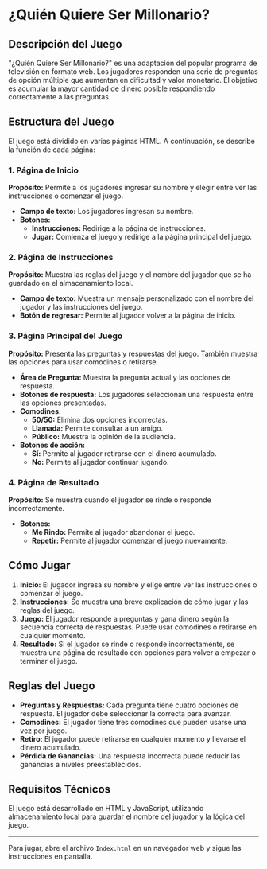 # ¿Quién Quiere Ser Millonario?

## Descripción del Juego

"¿Quién Quiere Ser Millonario?" es una adaptación del popular programa de televisión en formato web. Los jugadores responden una serie de preguntas de opción múltiple que aumentan en dificultad y valor monetario. El objetivo es acumular la mayor cantidad de dinero posible respondiendo correctamente a las preguntas.

## Estructura del Juego

El juego está dividido en varias páginas HTML. A continuación, se describe la función de cada página:

### 1. Página de Inicio

**Propósito:** Permite a los jugadores ingresar su nombre y elegir entre ver las instrucciones o comenzar el juego.

- **Campo de texto:** Los jugadores ingresan su nombre.
- **Botones:** 
  - **Instrucciones:** Redirige a la página de instrucciones.
  - **Jugar:** Comienza el juego y redirige a la página principal del juego.

### 2. Página de Instrucciones

**Propósito:** Muestra las reglas del juego y el nombre del jugador que se ha guardado en el almacenamiento local.

- **Campo de texto:** Muestra un mensaje personalizado con el nombre del jugador y las instrucciones del juego.
- **Botón de regresar:** Permite al jugador volver a la página de inicio.

### 3. Página Principal del Juego

**Propósito:** Presenta las preguntas y respuestas del juego. También muestra las opciones para usar comodines o retirarse.

- **Área de Pregunta:** Muestra la pregunta actual y las opciones de respuesta.
- **Botones de respuesta:** Los jugadores seleccionan una respuesta entre las opciones presentadas.
- **Comodines:**
  - **50/50:** Elimina dos opciones incorrectas.
  - **Llamada:** Permite consultar a un amigo.
  - **Público:** Muestra la opinión de la audiencia.
- **Botones de acción:** 
  - **Sí:** Permite al jugador retirarse con el dinero acumulado.
  - **No:** Permite al jugador continuar jugando.

### 4. Página de Resultado

**Propósito:** Se muestra cuando el jugador se rinde o responde incorrectamente.

- **Botones:**
  - **Me Rindo:** Permite al jugador abandonar el juego.
  - **Repetir:** Permite al jugador comenzar el juego nuevamente.

## Cómo Jugar

1. **Inicio:** El jugador ingresa su nombre y elige entre ver las instrucciones o comenzar el juego.
2. **Instrucciones:** Se muestra una breve explicación de cómo jugar y las reglas del juego.
3. **Juego:** El jugador responde a preguntas y gana dinero según la secuencia correcta de respuestas. Puede usar comodines o retirarse en cualquier momento.
4. **Resultado:** Si el jugador se rinde o responde incorrectamente, se muestra una página de resultado con opciones para volver a empezar o terminar el juego.

## Reglas del Juego

- **Preguntas y Respuestas:** Cada pregunta tiene cuatro opciones de respuesta. El jugador debe seleccionar la correcta para avanzar.
- **Comodines:** El jugador tiene tres comodines que pueden usarse una vez por juego.
- **Retiro:** El jugador puede retirarse en cualquier momento y llevarse el dinero acumulado.
- **Pérdida de Ganancias:** Una respuesta incorrecta puede reducir las ganancias a niveles preestablecidos.

## Requisitos Técnicos

El juego está desarrollado en HTML y JavaScript, utilizando almacenamiento local para guardar el nombre del jugador y la lógica del juego.

---

Para jugar, abre el archivo `Index.html` en un navegador web y sigue las instrucciones en pantalla.
